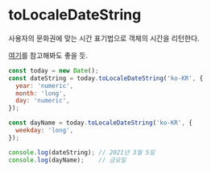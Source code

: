 # toLocaleDateString

사용자의 문화권에 맞는 시간 표기법으로 객체의 시간을 리턴한다.

[여기](https://ichi.pro/ko/tolocaledatestring-eul-sayonghayeo-javascript-naljja-hyeongsig-jijeong-45462506610720)를 참고해봐도 좋을 듯.

```javascript
const today = new Date();
const dateString = today.toLocaleDateString('ko-KR', {
  year: 'numeric',
  month: 'long',
  day: 'numeric',
});

const dayName = today.toLocaleDateString('ko-KR', {
  weekday: 'long',
});

console.log(dateString); // 2021년 3월 5일
console.log(dayName);    // 금요일
```
